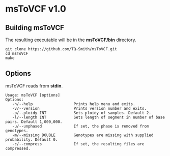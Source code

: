 
# msToVCF v1.0

## Building msToVCF

The resulting executable will be in the **msToVCF/bin** directory.

```
git clone https://github.com/TQ-Smith/msToVCF.git 
cd msToVCF
make
```

## Options

msToVCF reads from **stdin**.

```
Usage: msToVCF [options]
Options:
   -h/--help                  Prints help menu and exits.
   -v/--version               Prints version number and exits.
   -p/--ploidy INT            Sets ploidy of samples. Default 2.
   -l/--length INT            Sets length of segment in number of base pairs. Default 1,000,000.
   -u/--unphased              If set, the phase is removed from genotypes.
   -m/--missing DOUBLE        Genotypes are missing with supplied probability. Default 0.
   -c/--compress              If set, the resulting files are compressed.
```